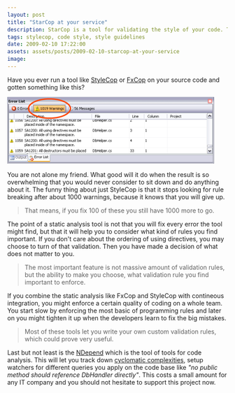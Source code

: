 ```yaml
---
layout: post
title: "StarCop at your service"
description: StarCop is a tool for validating the style of your code. This can be good when you're working in a team and you want everyone to write code with the same style.
tags: stylecop, code style, style guidelines
date: 2009-02-10 17:22:00
assets: assets/posts/2009-02-10-starcop-at-your-service
image: 
---
```


Have you ever run a tool like [StyleCop](http://code.msdn.microsoft.com/sourceanalysis) or [FxCop](http://msdn.microsoft.com/en-us/library/bb429476(VS.80).aspx) on your source code and gotten something like this?

![starcop ui](/assets/posts/2009-02-10-starcop-at-your-service/stylecop1.png)

You are not alone my friend. What good will it do when the result is so overwhelming that you would never consider to sit down and do anything about it. The funny thing about just StyleCop is that it stops looking for rule breaking after about 1000 warnings, because it knows that you will give up.

> That means, if you fix 100 of these you still have 1000 more to go.

The point of a static analysis tool is not that you will fix every error the tool might find, but that it will help you to consider what kind of rules you find important. If you don't care about the ordering of using directives, you may choose to turn of that validation. Then you have made a decision of what does not matter to you.

> The most important feature is not massive amount of validation rules, but the ability to make you choose, what validation rule you find important to enforce.

If you combine the static analysis like FxCop and StyleCop with contineous integration, you might enforce a certain quality of coding on a whole team. You start slow by enforcing the most basic of programming rules and later on you might tighten it up when the developers learn to fix the big mistakes.

> Most of these tools let you write your own custom validation rules, which could prove very useful.

Last but not least is the [NDepend](http://www.ndepend.com/) which is the tool of tools for code analysis. This will let you track down [cyclomatic complexities](http://en.wikipedia.org/wiki/Cyclomatic_complexity), setup watchers for different queries you apply on the code base like _"no public method should reference DbHandler directly"_. This costs a small amount for any IT company and you should not hesitate to support this project now.
